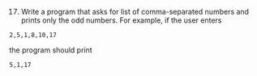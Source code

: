 17. Write a program that asks for list of comma-separated numbers and prints only the odd numbers.
For example, if the user enters
```
2,5,1,8,10,17
```
the program should print
```
5,1,17
```

